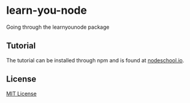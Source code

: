 learn-you-node
==============

Going through the learnyounode package

## Tutorial 
The tutorial can be installed through npm and is found at [nodeschool.io](http://nodeschool.io/#learn-you-node).

## License
[MIT License](LICENSE)

